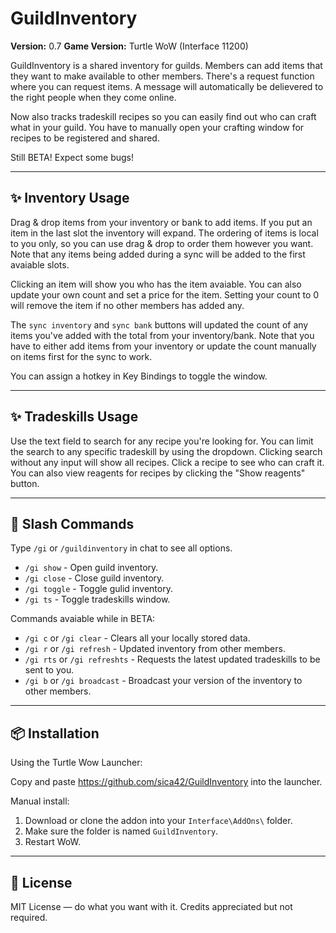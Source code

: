 # GuildInventory
**Version:** 0.7
**Game Version:** Turtle WoW (Interface 11200)

GuildInventory is a shared inventory for guilds. Members can add items that they want to make available to other members.
There's a request function where you can request items. A message will automatically be delievered to the right people when they come online.

Now also tracks tradeskill recipes so you can easily find out who can craft what in your guild. You have to manually open your crafting window for recipes to be registered and shared.

Still BETA! Expect some bugs!

---

## ✨ Inventory Usage

Drag & drop items from your inventory or bank to add items. If you put an item in the last slot the inventory will expand.
The ordering of items is local to you only, so you can use drag & drop to order them however you want. Note that any items being added during a sync will be added to the first avaiable slots.

Clicking an item will show you who has the item avaiable. You can also update your own count and set a price for the item.
Setting your count to 0 will remove the item if no other members has added any.

The `sync inventory` and `sync bank` buttons will updated the count of any items you've added with the total from your inventory/bank.
Note that you have to either add items from your inventory or update the count manually on items first for the sync to work.

You can assign a hotkey in Key Bindings to toggle the window.

---

## ✨ Tradeskills Usage

Use the text field to search for any recipe you're looking for. You can limit the search to any specific tradeskill by using the dropdown. Clicking search without any input will show all recipes.
Click a recipe to see who can craft it. You can also view reagents for recipes by clicking the "Show reagents" button.

---

## 🧰 Slash Commands

Type `/gi` or `/guildinventory` in chat to see all options.
- `/gi show` - Open guild inventory.
- `/gi close` - Close guild inventory.
- `/gi toggle` - Toggle gulid inventory.
- `/gi ts` - Toggle tradeskills window.

Commands avaiable while in BETA:
- `/gi c` or `/gi clear` - Clears all your locally stored data.
- `/gi r` or `/gi refresh` - Updated inventory from other members.
- `/gi rts` or `/gi refreshts` - Requests the latest updated tradeskills to be sent to you.
- `/gi b` or `/gi broadcast` - Broadcast your version of the inventory to other members.  

---

## 📦 Installation

Using the Turtle Wow Launcher:

Copy and paste https://github.com/sica42/GuildInventory into the launcher.

Manual install:
1. Download or clone the addon into your `Interface\AddOns\` folder.
2. Make sure the folder is named `GuildInventory`.
3. Restart WoW.

---

## 📄 License

MIT License — do what you want with it. Credits appreciated but not required.
